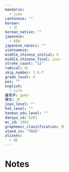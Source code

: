 ```yaml
---
mandarin:
  - juàn
cantonese: ""
korean:
  - 견
korean_native: ""
japanese:
  - KEN
japanese_nanori: ""
vietnamese:
middle_chinese_initial: k
middle_chinese_final: iuᴇn
stroke_count: "13"
radical: 糸
skip_number: 1-6-7
grade_level: 6
pos: ""
english:
  - silk
羅馬字: gwen
韓文: 권
joyo_level: ""
hsk_level: ""
hanmun_edu_level: ""
danayo_id: 6261
mc_id: 3982
graphemic_classification: 月
stand_in: "TRUE"
aliases:
  - 绢
---
```


# Notes

